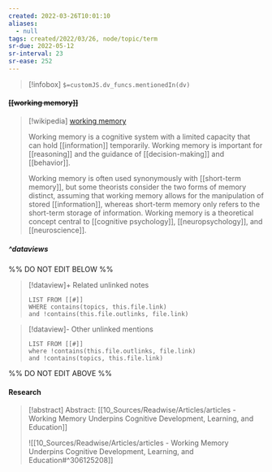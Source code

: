 ```yaml
---
created: 2022-03-26T10:01:10 
aliases:
  - null
tags: created/2022/03/26, node/topic/term
sr-due: 2022-05-12
sr-interval: 23
sr-ease: 252
---
```

> [!infobox]
`$=customJS.dv_funcs.mentionedIn(dv)`

#### <s class="topic-title">[[working memory]]</s>

> [!wikipedia] [working memory](https://en.wikipedia.org/wiki/Working%20memory)
> 
> Working memory is a cognitive system with a limited capacity that can hold [[information]] temporarily. Working memory is important for [[reasoning]] and the guidance of [[decision-making]] and [[behavior]]. 
> 
> Working memory is often used synonymously with [[short-term memory]], but some theorists consider the two forms of memory distinct, assuming that working memory allows for the manipulation of stored [[information]], whereas short-term memory only refers to the short-term storage of information. Working memory is a theoretical concept central to [[cognitive psychology]], [[neuropsychology]], and [[neuroscience]].
>


##### ^dataviews

%% DO NOT EDIT BELOW %%
> [!dataview]+ Related unlinked notes
> ```dataview
> LIST FROM [[#]]
> WHERE contains(topics, this.file.link)
> and !contains(this.file.outlinks, file.link)
> ```
 
> [!dataview]- Other unlinked mentions
> ```dataview
> LIST FROM [[#]]
> where !contains(this.file.outlinks, file.link)
> and !contains(topics, this.file.link)
> ```

%% DO NOT EDIT ABOVE %%

#### Research

> [!abstract] Abstract: [[10_Sources/Readwise/Articles/articles - Working Memory Underpins Cognitive Development, Learning, and Education]]
> 
> ![[10_Sources/Readwise/Articles/articles - Working Memory Underpins Cognitive Development, Learning, and Education#^306125208]]


